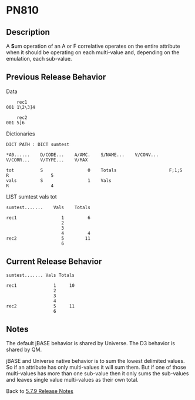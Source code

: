 # PN810

<PageHeader />

## Description

A **S**um operation of an A or F correlative operates on the entire attribute when it should be operating on each multi-value and, depending on the emulation, each sub-value.

## Previous Release Behavior

Data
```
    rec1
001 1\2\3]4

    rec2
001 5]6
```
Dictionaries
```
DICT PATH : DICT sumtest

*A0......    D/CODE...    A/AMC.    S/NAME...    V/CONV...    V/CORR...    V/TYPE...    V/MAX

tot          S                 0    Totals                    F;1;S        R                5
vals         S                 1    Vals                                   R                4
```
LIST sumtest vals tot
```
sumtest.......    Vals    Totals

rec1                 1         6
                     2
                     3
                     4         4
rec2                 5        11
                     6
```

## Current Release Behavior

```
sumtest....... Vals Totals

rec1              1     10
                  2
                  3
                  4
rec2              5     11
                  6
```

## Notes

The default jBASE behavior is shared by Universe. The D3 behavior is shared by QM.

jBASE and Universe native behavior is to sum the lowest delimited values. So if an attribute has only multi-values it will sum them. But if one of those multi-values has more than one sub-value then it only sums the sub-values and leaves single value multi-values as their own total.

Back to [5.7.9 Release Notes](./../README.md)
  
<PageFooter />

